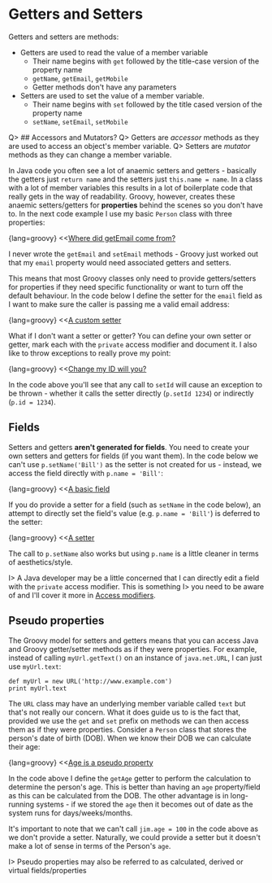 # Getters and Setters

Getters and setters are methods:

- Getters are used to read the value of a member variable
    - Their name begins with `get` followed by the title-case version of the property name
    - `getName`, `getEmail`, `getMobile`
    - Getter methods don't have any parameters
- Setters are used to set the value of a member variable.
    - Their name begins with `set` followed by the title cased version of the property name
    - `setName`, `setEmail`, `setMobile`

Q> ## Accessors and Mutators?
Q> Getters are _accessor_ methods as they are used to access an object's member variable.
Q> Setters are _mutator_ methods as they can change a member variable.

In Java code you often see a lot of anaemic setters and getters - basically the getters just `return name` and the setters just `this.name = name`. In a class with a lot of member variables this results in a lot of boilerplate code that really gets in the way of readability. Groovy, however, creates these anaemic setters/getters for **properties** behind the scenes so you don't have to. In the next code example I use my basic `Person` class with three properties:

{lang=groovy}
<<[Where did getEmail come from?](code/08/04/builtin_accessors.groovy)

I never wrote the `getEmail` and `setEmail` methods - Groovy just worked out that my `email` property would need associated getters and setters.

This means that most Groovy classes only need to provide getters/setters for properties if they need specific functionality or want to turn off the default behaviour. In the code below I define the setter for the `email` field as I want to make sure the caller is passing me a valid email address:

{lang=groovy}
<<[A custom setter](code/08/04/custom_setter.groovy)

What if I don't want a setter or getter? You can define your own setter or getter, mark each with the `private` access modifier and document it. I also like to throw exceptions to really prove my point:

{lang=groovy}
<<[Change my ID will you?](code/08/04/no_accessor.groovy)


In the code above you'll see that any call to `setId` will cause an exception to be thrown - whether it calls the setter directly (`p.setId 1234`) or indirectly (`p.id = 1234`).

## Fields
Setters and getters **aren't generated for fields**. You need to create your own setters and getters for fields (if you want them). In the code below
we can't use `p.setName('Bill')` as the setter is not created for us - instead, we access the field directly with `p.name = 'Bill'`:

{lang=groovy}
<<[A basic field](code/08/04/fields.groovy)

If you do provide a setter for a field (such as `setName` in the code below), an attempt to directly set the field's value (e.g. `p.name = 'Bill'`) is deferred to the setter:

{lang=groovy}
<<[A setter](code/08/04/fields2.groovy)

The call to `p.setName` also works but using `p.name` is a little cleaner in terms of aesthetics/style.

I> A Java developer may be a little concerned that I can directly edit a field with the `private` access modifier. This is something
I> you need to be aware of and I'll cover it more in [Access modifiers](#chaccessmodifiers).

## Pseudo properties

The Groovy model for setters and getters means that you can access Java and Groovy getter/setter methods as if they were
properties. For example, instead of calling `myUrl.getText()` on an instance of `java.net.URL`, I can just use `myUrl.text`:

    def myUrl = new URL('http://www.example.com')
    print myUrl.text

The `URL` class may have an underlying member variable called `text` but that's not really our concern. What it does guide us to is
the fact that, provided we use the `get` and `set` prefix on methods we can then access them as if they were properties. Consider
a `Person` class that stores the person's date of birth (DOB). When we know their DOB we can calculate their age:

{lang=groovy}
<<[Age is a pseudo property](code/08/04/pseudo_property.groovy)

In the code above I define the `getAge` getter to perform the calculation to determine the person's age. This is better than
having an `age` property/field as this can be calculated from the DOB. The other advantage is in long-running systems - if we
stored the `age` then it becomes out of date as the system runs for days/weeks/months.

It's important to note that we can't call `jim.age = 100` in the code above as we don't provide a setter. Naturally, we could provide a setter
but it doesn't make a lot of sense in terms of the Person's `age`.

I> Pseudo properties may also be referred to as calculated, derived or virtual fields/properties

